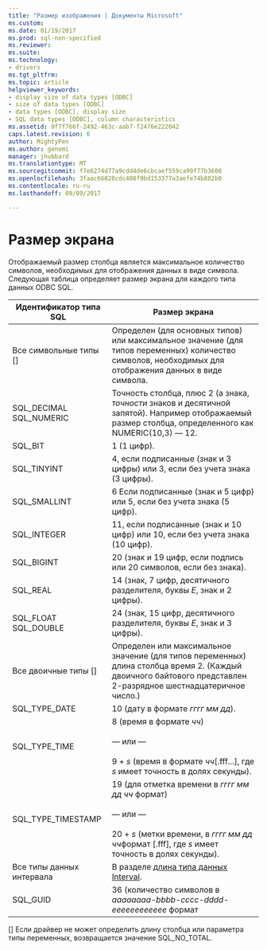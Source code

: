```yaml
---
title: "Размер изображения | Документы Microsoft"
ms.custom: 
ms.date: 01/19/2017
ms.prod: sql-non-specified
ms.reviewer: 
ms.suite: 
ms.technology:
- drivers
ms.tgt_pltfrm: 
ms.topic: article
helpviewer_keywords:
- display size of data types [ODBC]
- size of data types [ODBC]
- data types [ODBC], display size
- SQL data types [ODBC], column characteristics
ms.assetid: 9f7f766f-2492-463c-aab7-f2476e222042
caps.latest.revision: 6
author: MightyPen
ms.author: genemi
manager: jhubbard
ms.translationtype: MT
ms.sourcegitcommit: f7e6274d77a9cdd4de6cbcaef559ca99f77b3608
ms.openlocfilehash: 3faac66828cdc408f9bd153377a3aefe74b882b0
ms.contentlocale: ru-ru
ms.lasthandoff: 09/09/2017

---
```

# <a name="display-size"></a>Размер экрана
Отображаемый размер столбца является максимальное количество символов, необходимых для отображения данных в виде символа. Следующая таблица определяет размер экрана для каждого типа данных ODBC SQL.  
  
|Идентификатор типа SQL|Размер экрана|  
|-------------------------|------------------|  
|Все символьные типы []|Определен (для основных типов) или максимальное значение (для типов переменных) количество символов, необходимых для отображения данных в виде символа.|  
|SQL_DECIMAL SQL_NUMERIC|Точность столбца, плюс 2 (a знака, *точности* знаков и десятичной запятой). Например отображаемый размер столбца, определенного как NUMERIC(10,3) — 12.|  
|SQL_BIT|1 (1 цифр).|  
|SQL_TINYINT|4, если подписанные (знак и 3 цифры) или 3, если без учета знака (3 цифры).|  
|SQL_SMALLINT|6 Если подписанные (знак и 5 цифр) или 5, если без учета знака (5 цифр).|  
|SQL_INTEGER|11, если подписанные (знак и 10 цифр) или 10, если без учета знака (10 цифр).|  
|SQL_BIGINT|20 (знак и 19 цифр, если подпись или 20 символов, если без знака).|  
|SQL_REAL|14 (знак, 7 цифр, десятичного разделителя, буквы *E*, знак и 2 цифры).|  
|SQL_FLOAT SQL_DOUBLE|24 (знак, 15 цифр, десятичного разделителя, буквы *E*, знак и 3 цифры).|  
|Все двоичные типы []|Определен или максимальное значение (для типов переменных) длина столбца время 2. (Каждый двоичного байтового представлен 2-разрядное шестнадцатеричное число.)|  
|SQL_TYPE_DATE|10 (дату в формате *гггг мм дд*).|  
|SQL_TYPE_TIME|8 (время в формате *чч*)<br /><br /> — или —<br /><br /> 9 + *s* (время в формате *чч*[.fff...], где *s* имеет точность в долях секунды).|  
|SQL_TYPE_TIMESTAMP|19 (для отметка времени в *гггг мм дд чч* формат)<br /><br /> — или —<br /><br /> 20 + *s* (метки времени, в *гггг мм дд чч*формат [.fff], где *s* имеет точность в долях секунды).|  
|Все типы данных интервала|В разделе [длина типа данных Interval](../../../odbc/reference/appendixes/interval-data-type-length.md).|  
|SQL_GUID|36 (количество символов в *aaaaaaaa-bbbb-cccc-dddd-eeeeeeeeeeee* формат|  
  
 [] Если драйвер не может определить длину столбца или параметра типы переменных, возвращается значение SQL_NO_TOTAL.
